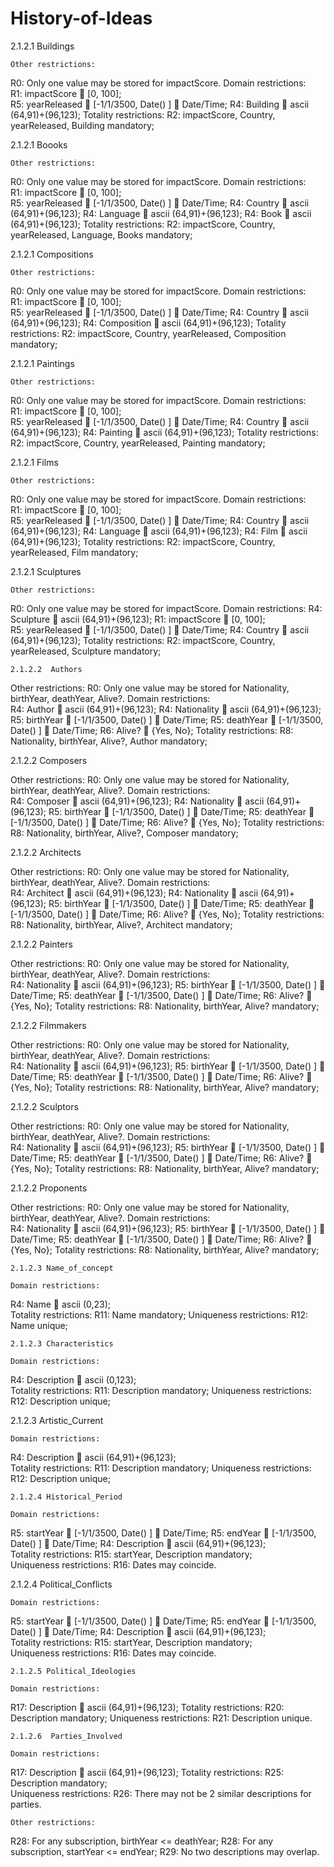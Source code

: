 # History-of-Ideas

2.1.2.1 Buildings
 
 	Other restrictions: 
R0: Only one value may be stored for impactScore. 
 	Domain restrictions:  
R1: impactScore  [0, 100];  
R5: yearReleased  [-1/1/3500, Date() ]  Date/Time;
R4: Building  ascii (64,91)+(96,123); 
Totality restrictions: 
R2:  impactScore, Country, yearReleased, Building mandatory;

2.1.2.1 Boooks
 
 	Other restrictions: 
R0: Only one value may be stored for impactScore. 
 	Domain restrictions:  
R1: impactScore  [0, 100];  
R5: yearReleased  [-1/1/3500, Date() ]  Date/Time;
R4: Country  ascii (64,91)+(96,123); 
R4: Language  ascii (64,91)+(96,123); 
R4: Book  ascii (64,91)+(96,123); 
Totality restrictions: 
R2:  impactScore, Country, yearReleased, Language, Books mandatory;

2.1.2.1 Compositions
 
 	Other restrictions: 
R0: Only one value may be stored for impactScore. 
 	Domain restrictions:  
R1: impactScore  [0, 100];  
R5: yearReleased  [-1/1/3500, Date() ]  Date/Time;
R4: Country  ascii (64,91)+(96,123); 
R4: Composition  ascii (64,91)+(96,123); 
Totality restrictions: 
R2:  impactScore, Country, yearReleased, Composition mandatory;

2.1.2.1 Paintings
 
 	Other restrictions: 
R0: Only one value may be stored for impactScore. 
 	Domain restrictions:  
R1: impactScore  [0, 100];  
R5: yearReleased  [-1/1/3500, Date() ]  Date/Time;
R4: Country  ascii (64,91)+(96,123); 
R4: Painting  ascii (64,91)+(96,123); 
Totality restrictions: 
R2:  impactScore, Country, yearReleased, Painting mandatory;

2.1.2.1 Films
 
 	Other restrictions: 
R0: Only one value may be stored for impactScore. 
 	Domain restrictions:  
R1: impactScore  [0, 100];  
R5: yearReleased  [-1/1/3500, Date() ]  Date/Time;
R4: Country  ascii (64,91)+(96,123); 
R4: Language  ascii (64,91)+(96,123); 
R4: Film  ascii (64,91)+(96,123); 
Totality restrictions: 
R2:  impactScore, Country, yearReleased, Film mandatory;

2.1.2.1 Sculptures
 
 	Other restrictions: 
R0: Only one value may be stored for impactScore. 
 	Domain restrictions: 
R4: Sculpture  ascii (64,91)+(96,123); 
R1: impactScore  [0, 100];  
R5: yearReleased  [-1/1/3500, Date() ]  Date/Time;
R4: Country  ascii (64,91)+(96,123); 
Totality restrictions: 
R2:  impactScore, Country, yearReleased, Sculpture mandatory;

 
 	2.1.2.2  Authors 
 
Other restrictions: 
R0: Only one value may be stored for Nationality, birthYear, deathYear, Alive?. 
 	Domain restrictions:  
R4: Author  ascii (64,91)+(96,123); 
R4: Nationality  ascii (64,91)+(96,123); 
R5: birthYear  [-1/1/3500, Date() ]  Date/Time;
R5: deathYear  [-1/1/3500, Date() ]  Date/Time;
R6: Alive?  {Yes, No}; 
 	Totality restrictions: 
R8: Nationality, birthYear, Alive?, Author mandatory;  	 
 
2.1.2.2  Composers
 
Other restrictions: 
R0: Only one value may be stored for Nationality, birthYear, deathYear, Alive?. 
 	Domain restrictions:  
R4: Composer  ascii (64,91)+(96,123); 
R4: Nationality  ascii (64,91)+(96,123); 
R5: birthYear  [-1/1/3500, Date() ]  Date/Time;
R5: deathYear  [-1/1/3500, Date() ]  Date/Time;
R6: Alive?  {Yes, No}; 
 	Totality restrictions: 
R8: Nationality, birthYear, Alive?, Composer mandatory;

2.1.2.2  Architects 
 
Other restrictions: 
R0: Only one value may be stored for Nationality, birthYear, deathYear, Alive?. 
 	Domain restrictions:  
R4: Architect  ascii (64,91)+(96,123); 
R4: Nationality  ascii (64,91)+(96,123); 
R5: birthYear  [-1/1/3500, Date() ]  Date/Time;
R5: deathYear  [-1/1/3500, Date() ]  Date/Time;
R6: Alive?  {Yes, No}; 
 	Totality restrictions: 
R8: Nationality, birthYear, Alive?, Architect mandatory;   

2.1.2.2  Painters
 
Other restrictions: 
R0: Only one value may be stored for Nationality, birthYear, deathYear, Alive?. 
 	Domain restrictions:  
R4: Nationality  ascii (64,91)+(96,123); 
R5: birthYear  [-1/1/3500, Date() ]  Date/Time;
R5: deathYear  [-1/1/3500, Date() ]  Date/Time;
R6: Alive?  {Yes, No}; 
 	Totality restrictions: 
R8: Nationality, birthYear, Alive? mandatory;  

2.1.2.2  Filmmakers
 
Other restrictions: 
R0: Only one value may be stored for Nationality, birthYear, deathYear, Alive?. 
 	Domain restrictions:  
R4: Nationality  ascii (64,91)+(96,123); 
R5: birthYear  [-1/1/3500, Date() ]  Date/Time;
R5: deathYear  [-1/1/3500, Date() ]  Date/Time;
R6: Alive?  {Yes, No}; 
 	Totality restrictions: 
R8: Nationality, birthYear, Alive? mandatory;  

2.1.2.2  Sculptors
 
Other restrictions: 
R0: Only one value may be stored for Nationality, birthYear, deathYear, Alive?. 
 	Domain restrictions:  
R4: Nationality  ascii (64,91)+(96,123); 
R5: birthYear  [-1/1/3500, Date() ]  Date/Time;
R5: deathYear  [-1/1/3500, Date() ]  Date/Time;
R6: Alive?  {Yes, No}; 
 	Totality restrictions: 
R8: Nationality, birthYear, Alive? mandatory;  

2.1.2.2  Proponents
 
Other restrictions: 
R0: Only one value may be stored for Nationality, birthYear, deathYear, Alive?. 
 	Domain restrictions:  
R4: Nationality  ascii (64,91)+(96,123); 
R5: birthYear  [-1/1/3500, Date() ]  Date/Time;
R5: deathYear  [-1/1/3500, Date() ]  Date/Time;
R6: Alive?  {Yes, No}; 
 	Totality restrictions: 
R8: Nationality, birthYear, Alive? mandatory;  

 	2.1.2.3 Name_of_concept 
 
 	Domain restrictions:  
R4: Name  ascii (0,23);  
 	Totality restrictions: 
R11: Name  mandatory; 
 	Uniqueness restrictions: 
R12: Name  unique;

	2.1.2.3 Characteristics 
 
 	Domain restrictions:  
R4: Description  ascii (0,123);  
 	Totality restrictions: 
R11:  Description mandatory; 
 	Uniqueness restrictions: 
R12: Description  unique;


2.1.2.3 Artistic_Current 
 
 	Domain restrictions:  
R4: Description  ascii (64,91)+(96,123);  
 	Totality restrictions: 
R11:  Description mandatory; 
 	Uniqueness restrictions: 
R12: Description  unique;

 
 	2.1.2.4 Historical_Period 
 
 	Domain restrictions:  
R5: startYear  [-1/1/3500, Date() ]  Date/Time;
R5: endYear  [-1/1/3500, Date() ]  Date/Time;
R4: Description  ascii (64,91)+(96,123);  
 	Totality restrictions: 
R15: startYear, Description mandatory;  	
Uniqueness restrictions: 
R16: Dates may coincide. 
 
2.1.2.4 Political_Conflicts 
 
 	Domain restrictions:  
R5: startYear  [-1/1/3500, Date() ]  Date/Time;
R5: endYear  [-1/1/3500, Date() ]  Date/Time;
R4: Description  ascii (64,91)+(96,123);  
 	Totality restrictions: 
R15: startYear, Description mandatory;  	
Uniqueness restrictions: 
R16: Dates may coincide. 

 	2.1.2.5 Political_Ideologies 
 
 	Domain restrictions:  
R17: Description  ascii (64,91)+(96,123); 
	Totality restrictions: 
R20: Description mandatory; 
 Uniqueness restrictions: R21: Description unique. 
 
 	2.1.2.6  Parties_Involved 
 
 	Domain restrictions:  
R17: Description  ascii (64,91)+(96,123); 
 	Totality restrictions: 
R25: Description mandatory;  	
Uniqueness restrictions: 
R26: There may not be 2 similar descriptions for parties. 

 	Other restrictions: 
R28:  For any subscription,  birthYear <= deathYear; 
R28:  For any subscription,  startYear <= endYear;
R29: No two descriptions may overlap. 
